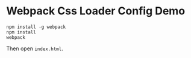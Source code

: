 Webpack Css Loader Config Demo
==============================

```
npm install -g webpack
npm install
webpack
```

Then open `index.html`.